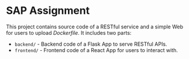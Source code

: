 # SAP Assignment

This project contains source code of a RESTful service and a simple Web for users to upload *Dockerfile*. It includes two parts:

- `backend/` - Backend code of a Flask App to serve RESTful APIs.
- `frontend/` - Frontend code of a React App for users to interact with.
